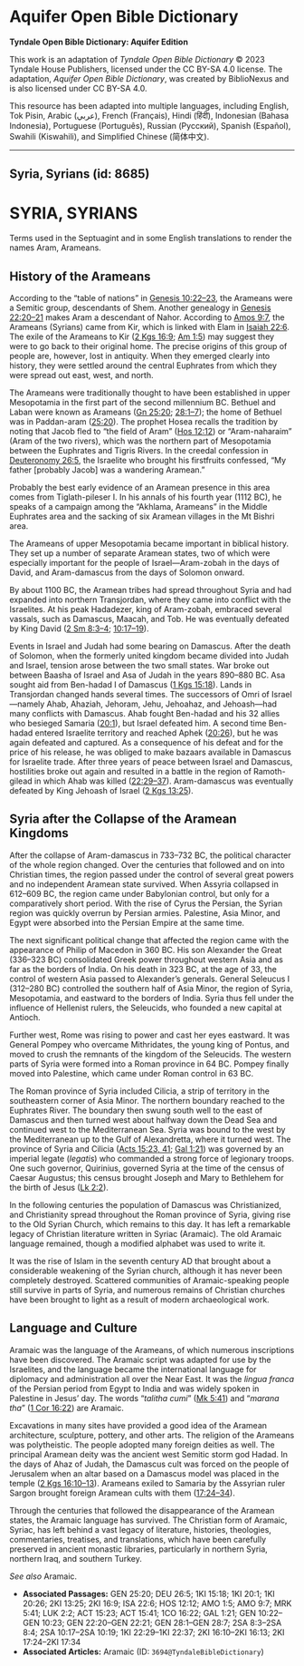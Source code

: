 # Aquifer Open Bible Dictionary

**Tyndale Open Bible Dictionary: Aquifer Edition**

This work is an adaptation of *Tyndale Open Bible Dictionary* © 2023 Tyndale House Publishers, licensed under the CC BY\-SA 4\.0 license. The adaptation, *Aquifer Open Bible Dictionary*, was created by BiblioNexus and is also licensed under CC BY\-SA 4\.0\.

This resource has been adapted into multiple languages, including English, Tok Pisin, Arabic (عربي), French (Français), Hindi (हिंदी), Indonesian (Bahasa Indonesia), Portuguese (Português), Russian (Русский), Spanish (Español), Swahili (Kiswahili), and Simplified Chinese (简体中文).



--------------------------------

## Syria, Syrians (id: 8685)

SYRIA, SYRIANS
==============

Terms used in the Septuagint and in some English translations to render the names Aram, Arameans.

History of the Arameans
-----------------------

According to the “table of nations” in [Genesis 10:22–23](https://ref.ly/Gen10:22-Gen10:23), the Arameans were a Semitic group, descendants of Shem. Another genealogy in [Genesis 22:20–21](https://ref.ly/Gen22:20-Gen22:21) makes Aram a descendant of Nahor. According to [Amos 9:7](https://ref.ly/Amos9:7), the Arameans (Syrians) came from Kir, which is linked with Elam in [Isaiah 22:6](https://ref.ly/Isa22:6). The exile of the Arameans to Kir ([2 Kgs 16:9](https://ref.ly/2Kgs16:9); [Am 1:5](https://ref.ly/Amos1:5)) may suggest they were to go back to their original home. The precise origins of this group of people are, however, lost in antiquity. When they emerged clearly into history, they were settled around the central Euphrates from which they were spread out east, west, and north.

The Arameans were traditionally thought to have been established in upper Mesopotamia in the first part of the second millennium BC. Bethuel and Laban were known as Arameans ([Gn 25:20](https://ref.ly/Gen25:20); [28:1–7](https://ref.ly/Gen28:1-Gen28:7)); the home of Bethuel was in Paddan\-aram ([25:20](https://ref.ly/Gen25:20)). The prophet Hosea recalls the tradition by noting that Jacob fled to “the field of Aram” ([Hos 12:12](https://ref.ly/Hos12:12)) or “Aram\-naharaim” (Aram of the two rivers), which was the northern part of Mesopotamia between the Euphrates and Tigris Rivers. In the creedal confession in [Deuteronomy 26:5](https://ref.ly/Deut26:5), the Israelite who brought his firstfruits confessed, “My father \[probably Jacob] was a wandering Aramean.”

Probably the best early evidence of an Aramean presence in this area comes from Tiglath\-pileser I. In his annals of his fourth year (1112 BC), he speaks of a campaign among the “Akhlama, Arameans” in the Middle Euphrates area and the sacking of six Aramean villages in the Mt Bishri area.

The Arameans of upper Mesopotamia became important in biblical history. They set up a number of separate Aramean states, two of which were especially important for the people of Israel—Aram\-zobah in the days of David, and Aram\-damascus from the days of Solomon onward.

By about 1100 BC, the Aramean tribes had spread throughout Syria and had expanded into northern Transjordan, where they came into conflict with the Israelites. At his peak Hadadezer, king of Aram\-zobah, embraced several vassals, such as Damascus, Maacah, and Tob. He was eventually defeated by King David ([2 Sm 8:3–4](https://ref.ly/2Sam8:3-2Sam8:4); [10:17–19](https://ref.ly/2Sam10:17-2Sam10:19)).

Events in Israel and Judah had some bearing on Damascus. After the death of Solomon, when the formerly united kingdom became divided into Judah and Israel, tension arose between the two small states. War broke out between Baasha of Israel and Asa of Judah in the years 890–880 BC. Asa sought aid from Ben\-hadad I of Damascus ([1 Kgs 15:18](https://ref.ly/1Kgs15:18)). Lands in Transjordan changed hands several times. The successors of Omri of Israel—namely Ahab, Ahaziah, Jehoram, Jehu, Jehoahaz, and Jehoash—had many conflicts with Damascus. Ahab fought Ben\-hadad and his 32 allies who besieged Samaria ([20:1](https://ref.ly/1Kgs20:1)), but Israel defeated him. A second time Ben\-hadad entered Israelite territory and reached Aphek ([20:26](https://ref.ly/1Kgs20:26)), but he was again defeated and captured. As a consequence of his defeat and for the price of his release, he was obliged to make bazaars available in Damascus for Israelite trade. After three years of peace between Israel and Damascus, hostilities broke out again and resulted in a battle in the region of Ramoth\-gilead in which Ahab was killed ([22:29–37](https://ref.ly/1Kgs22:29-1Kgs22:37)). Aram\-damascus was eventually defeated by King Jehoash of Israel ([2 Kgs 13:25](https://ref.ly/2Kgs13:25)).

Syria after the Collapse of the Aramean Kingdoms
------------------------------------------------

After the collapse of Aram\-damascus in 733–732 BC, the political character of the whole region changed. Over the centuries that followed and on into Christian times, the region passed under the control of several great powers and no independent Aramean state survived. When Assyria collapsed in 612–609 BC, the region came under Babylonian control, but only for a comparatively short period. With the rise of Cyrus the Persian, the Syrian region was quickly overrun by Persian armies. Palestine, Asia Minor, and Egypt were absorbed into the Persian Empire at the same time.

The next significant political change that affected the region came with the appearance of Philip of Macedon in 360 BC. His son Alexander the Great (336–323 BC) consolidated Greek power throughout western Asia and as far as the borders of India. On his death in 323 BC, at the age of 33, the control of western Asia passed to Alexander’s generals. General Seleucus I (312–280 BC) controlled the southern half of Asia Minor, the region of Syria, Mesopotamia, and eastward to the borders of India. Syria thus fell under the influence of Hellenist rulers, the Seleucids, who founded a new capital at Antioch.

Further west, Rome was rising to power and cast her eyes eastward. It was General Pompey who overcame Mithridates, the young king of Pontus, and moved to crush the remnants of the kingdom of the Seleucids. The western parts of Syria were formed into a Roman province in 64 BC. Pompey finally moved into Palestine, which came under Roman control in 63 BC.

The Roman province of Syria included Cilicia, a strip of territory in the southeastern corner of Asia Minor. The northern boundary reached to the Euphrates River. The boundary then swung south well to the east of Damascus and then turned west about halfway down the Dead Sea and continued west to the Mediterranean Sea. Syria was bound to the west by the Mediterranean up to the Gulf of Alexandretta, where it turned west. The province of Syria and Cilicia ([Acts 15:23, 41](https://ref.ly/Acts15:23,Acts15:41); [Gal 1:21](https://ref.ly/Gal1:21)) was governed by an imperial legate (*legatis*) who commanded a strong force of legionary troops. One such governor, Quirinius, governed Syria at the time of the census of Caesar Augustus; this census brought Joseph and Mary to Bethlehem for the birth of Jesus ([Lk 2:2](https://ref.ly/Luke2:2)).

In the following centuries the population of Damascus was Christianized, and Christianity spread throughout the Roman province of Syria, giving rise to the Old Syrian Church, which remains to this day. It has left a remarkable legacy of Christian literature written in Syriac (Aramaic). The old Aramaic language remained, though a modified alphabet was used to write it.

It was the rise of Islam in the seventh century AD that brought about a considerable weakening of the Syrian church, although it has never been completely destroyed. Scattered communities of Aramaic\-speaking people still survive in parts of Syria, and numerous remains of Christian churches have been brought to light as a result of modern archaeological work.

Language and Culture
--------------------

Aramaic was the language of the Arameans, of which numerous inscriptions have been discovered. The Aramaic script was adapted for use by the Israelites, and the language became the international language for diplomacy and administration all over the Near East. It was the *lingua franca* of the Persian period from Egypt to India and was widely spoken in Palestine in Jesus’ day. The words “*talitha cumi*” ([Mk 5:41](https://ref.ly/Mark5:41)) and “*marana tha*” ([1 Cor 16:22](https://ref.ly/1Cor16:22)) are Aramaic.

Excavations in many sites have provided a good idea of the Aramean architecture, sculpture, pottery, and other arts. The religion of the Arameans was polytheistic. The people adopted many foreign deities as well. The principal Aramean deity was the ancient west Semitic storm god Hadad. In the days of Ahaz of Judah, the Damascus cult was forced on the people of Jerusalem when an altar based on a Damascus model was placed in the temple ([2 Kgs 16:10–13](https://ref.ly/2Kgs16:10-2Kgs16:13)). Arameans exiled to Samaria by the Assyrian ruler Sargon brought foreign Aramean cults with them ([17:24–34](https://ref.ly/2Kgs17:24-2Kgs17:34)).

Through the centuries that followed the disappearance of the Aramean states, the Aramaic language has survived. The Christian form of Aramaic, Syriac, has left behind a vast legacy of literature, histories, theologies, commentaries, treatises, and translations, which have been carefully preserved in ancient monastic libraries, particularly in northern Syria, northern Iraq, and southern Turkey.

*See also* Aramaic.

* **Associated Passages:** GEN 25:20; DEU 26:5; 1KI 15:18; 1KI 20:1; 1KI 20:26; 2KI 13:25; 2KI 16:9; ISA 22:6; HOS 12:12; AMO 1:5; AMO 9:7; MRK 5:41; LUK 2:2; ACT 15:23; ACT 15:41; 1CO 16:22; GAL 1:21; GEN 10:22–GEN 10:23; GEN 22:20–GEN 22:21; GEN 28:1–GEN 28:7; 2SA 8:3–2SA 8:4; 2SA 10:17–2SA 10:19; 1KI 22:29–1KI 22:37; 2KI 16:10–2KI 16:13; 2KI 17:24–2KI 17:34
* **Associated Articles:** Aramaic (ID: `3694@TyndaleBibleDictionary`)

